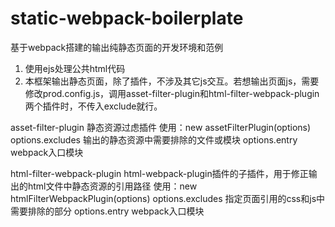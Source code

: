 # static-webpack-boilerplate
基于webpack搭建的输出纯静态页面的开发环境和范例

1. 使用ejs处理公共html代码
2. 本框架输出静态页面，除了插件，不涉及其它js交互。若想输出页面js，需要修改prod.config.js，调用asset-filter-plugin和html-filter-webpack-plugin两个插件时，不传入exclude就行。

asset-filter-plugin 静态资源过虑插件
使用：new assetFilterPlugin(options)
options.excludes  输出的静态资源中需要排除的文件或模块
options.entry  webpack入口模块

html-filter-webpack-plugin html-webpack-plugin插件的子插件，用于修正输出的html文件中静态资源的引用路径
使用：new htmlFilterWebpackPlugin(options)
options.excludes  指定页面引用的css和js中需要排除的部分
options.entry  webpack入口模块
